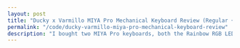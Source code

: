 ```yaml
---
layout: post
title: "Ducky x Varmillo MIYA Pro Mechanical Keyboard Review (Regular + Mac Variants)"
permalink: "/code/ducky-varmillo-miya-pro-mechanical-keyboard-review"
description: "I bought two MIYA Pro keyboards, both the Rainbow RGB LED, and the Mac White LED variants. Here's my comprehensive review of the two boards."
---
```




<!--more-->

##